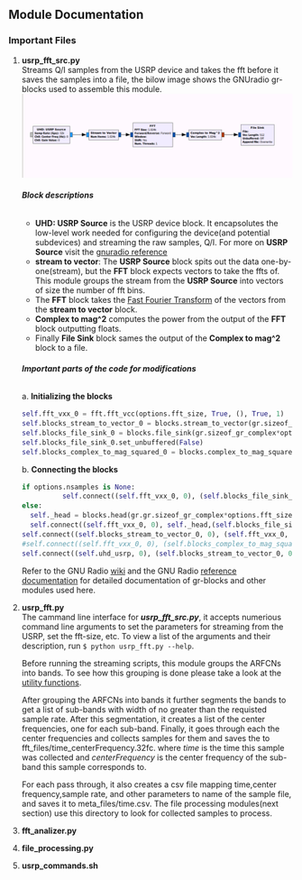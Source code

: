 ## Module Documentation

### Important Files 
1. **usrp_fft_src.py**</br>
   Streams Q/I samples from the USRP device and takes the fft before it saves the samples into a file, the bilow image shows the GNUradio gr-blocks used to assemble this module.</br>
   ![gr-blocks](blocks.png?raw=true "gnuradio gr-blocks")
   ###### **Block descriptions**</br>
    - **UHD: USRP Source** is the USRP device block. It encapsolutes the low-level work needed for configuring the device(and potential subdevices) and streaming the raw samples, Q/I. For more on **USRP Source** visit the [gnuradio reference](https://gnuradio.org/doc/doxygen/classgr_1_1uhd_1_1usrp__source.html)</br>  
    - **stream to vector**: The **USRP Source** block spits out the data one-by-one(stream), but the **FFT** block expects vectors to take the ffts of. This module groups the stream from the **USRP Source** into vectors of size the number of fft bins.
    - The **FFT** block takes the [Fast Fourier Transform](https://en.wikipedia.org/wiki/Fast_Fourier_transform) of the vectors from the **stream to vector** block.
    - **Complex to mag^2** computes the power from the output of the **FFT** block outputting floats.
    - Finally **File Sink** block sames the output of the **Complex to mag^2** block to a file.
   ###### **Important parts of the code for modifications**
      a. **Initializing the blocks**
         
      ```python
      self.fft_vxx_0 = fft.fft_vcc(options.fft_size, True, (), True, 1)
      self.blocks_stream_to_vector_0 = blocks.stream_to_vector(gr.sizeof_gr_complex*1, options.fft_size)
      self.blocks_file_sink_0 = blocks.file_sink(gr.sizeof_gr_complex*options.fft_size,self.filenames[0])
      self.blocks_file_sink_0.set_unbuffered(False)
      self.blocks_complex_to_mag_squared_0 = blocks.complex_to_mag_squared(options.fft_size)
      ```
      b. **Connecting the blocks**
      ```python
      if options.nsamples is None:
            	self.connect((self.fft_vxx_0, 0), (self.blocks_file_sink_0, 0))
    else:
        self._head = blocks.head(gr.gr.sizeof_gr_complex*options.fft_size, int(options.nsamples)/options.fft_size)
        self.connect((self.fft_vxx_0, 0), self._head,(self.blocks_file_sink_0, 0))    
      self.connect((self.blocks_stream_to_vector_0, 0), (self.fft_vxx_0, 0))    
      #self.connect((self.fft_vxx_0, 0), (self.blocks_complex_to_mag_squared_0, 0))    
      self.connect((self.uhd_usrp, 0), (self.blocks_stream_to_vector_0, 0)) 
      ```
      Refer to the GNU Radio [wiki](https://wiki.gnuradio.org/index.php/Main_Page) and the GNU Radio [reference documentation](https://gnuradio.org/doc/doxygen/) for detailed documentation of gr-blocks and other modules used here.
        
   
   
2. **usrp_fft.py**</br>
   The cammand line interface for **_usrp_fft_src.py_**, it accepts numerious command line arguments to set the parameters for streaming  from the USRP, set the fft-size, etc. To view a list of the arguments and their description, run `$ python usrp_fft.py --help`.</br>
   
   Before running the streaming scripts, this module groups the ARFCNs into bands. To see how this grouping is done please take a look at the [utility functions](https://github.com/mubaarik/towers/blob/master/towers/uhd_scripts/utility_funcs.py).
   
   After grouping the ARFCNs into bands it further segments the bands to get a list of sub-bands with width of no greater than the requisted sample rate. After this segmentation, it creates a list of the center frequencies, one for each sub-band. Finally, it goes through each the center frequencies and collects samples for them and saves the to fft_files/time_centerFrequency.32fc. where _time_ is the time this sample was collected and _centerFrequency_ is the center frequency of the sub-band this sample corresponds to. 
   
   For each pass through, it also creates a csv file mapping time,center frequency,sample rate, and other parameters to name of the sample file, and saves it to meta_files/time.csv. The file processing modules(next section) use this directory to look for collected samples to process.  
3. **fft_analizer.py**
   
4. **file_processing.py**
3. **usrp_commands.sh**

###

